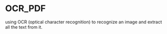# OCR_PDF
using OCR (optical character recognition) to recognize an image and extract all the text from it.
